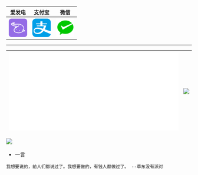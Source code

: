 <table align="center">
    <tr>
    <th>爱发电</th>
    <th>支付宝</th>
    <th>微信</th>
    </tr>
    <tr>
        <th>
            <a href="https://afdian.com/a/CoolPlayLin">
                <img width="50" height="50" src="https://raw.githubusercontent.com/CoolPlayLin/CoolPlayLin/master/assets/aifadian.png">
            </a>
        </th>
        <th>
            <a align="center" href="https://raw.githubusercontent.com/CoolPlayLin/CoolPlayLin/master/alipay_qrcode.jpg">
                <img width="50" height="50" src="https://raw.githubusercontent.com/CoolPlayLin/CoolPlayLin/master/assets/alipay.png">
            </a>
        </th>
        <th>
            <a href="https://raw.githubusercontent.com/CoolPlayLin/CoolPlayLin/master/wechatpay_qrcode.png">
                <img width="50" height="50" src="https://raw.githubusercontent.com/CoolPlayLin/CoolPlayLin/master/assets/wechatpay.png">
            </a>
        </th>
    </tr>
</table>

---

| ![](https://raw.githubusercontent.com/CoolPlayLin/CoolPlayLin/master/metrics.classic.svg) | ![](https://github-readme-stats.vercel.app//api?username=CoolPlayLin&count_private=true&show_icons=true&theme=github_dark_dimmed) |
| ----------------------------------------------------------------------------------------- | --------------------------------------------------------------------------------------------------------------------------------- |

[![](https://raw.githubusercontent.com/CoolPlayLin/CoolPlayLin/master/photo.png)](https://github.com/CoolPlayLin)

- 一言

```
我想要说的，前人们都说过了。我想要做的，有钱人都做过了。 --草东没有派对
```
